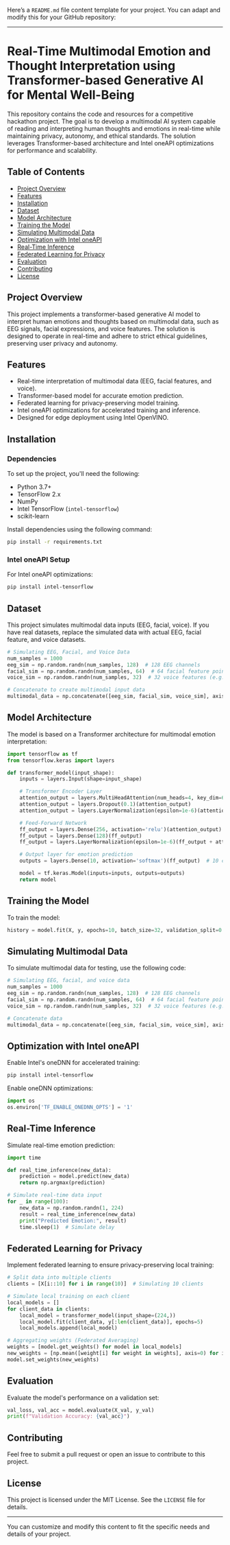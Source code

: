 Here’s a `README.md` file content template for your project. You can adapt and modify this for your GitHub repository:

---

# **Real-Time Multimodal Emotion and Thought Interpretation using Transformer-based Generative AI for Mental Well-Being**

This repository contains the code and resources for a competitive hackathon project. The goal is to develop a multimodal AI system capable of reading and interpreting human thoughts and emotions in real-time while maintaining privacy, autonomy, and ethical standards. The solution leverages Transformer-based architecture and Intel oneAPI optimizations for performance and scalability.

## **Table of Contents**

- [Project Overview](#project-overview)
- [Features](#features)
- [Installation](#installation)
- [Dataset](#dataset)
- [Model Architecture](#model-architecture)
- [Training the Model](#training-the-model)
- [Simulating Multimodal Data](#simulating-multimodal-data)
- [Optimization with Intel oneAPI](#optimization-with-intel-oneapi)
- [Real-Time Inference](#real-time-inference)
- [Federated Learning for Privacy](#federated-learning-for-privacy)
- [Evaluation](#evaluation)
- [Contributing](#contributing)
- [License](#license)

## **Project Overview**

This project implements a transformer-based generative AI model to interpret human emotions and thoughts based on multimodal data, such as EEG signals, facial expressions, and voice features. The solution is designed to operate in real-time and adhere to strict ethical guidelines, preserving user privacy and autonomy.

## **Features**

- Real-time interpretation of multimodal data (EEG, facial features, and voice).
- Transformer-based model for accurate emotion prediction.
- Federated learning for privacy-preserving model training.
- Intel oneAPI optimizations for accelerated training and inference.
- Designed for edge deployment using Intel OpenVINO.

## **Installation**

### **Dependencies**

To set up the project, you'll need the following:

- Python 3.7+
- TensorFlow 2.x
- NumPy
- Intel TensorFlow (`intel-tensorflow`)
- scikit-learn

Install dependencies using the following command:

```bash
pip install -r requirements.txt
```

### **Intel oneAPI Setup**

For Intel oneAPI optimizations:

```bash
pip install intel-tensorflow
```

## **Dataset**

This project simulates multimodal data inputs (EEG, facial, voice). If you have real datasets, replace the simulated data with actual EEG, facial feature, and voice datasets.

```python
# Simulating EEG, Facial, and Voice Data
num_samples = 1000
eeg_sim = np.random.randn(num_samples, 128)  # 128 EEG channels
facial_sim = np.random.randn(num_samples, 64)  # 64 facial feature points
voice_sim = np.random.randn(num_samples, 32)  # 32 voice features (e.g., pitch, tone)

# Concatenate to create multimodal input data
multimodal_data = np.concatenate([eeg_sim, facial_sim, voice_sim], axis=1)
```

## **Model Architecture**

The model is based on a Transformer architecture for multimodal emotion interpretation:

```python
import tensorflow as tf
from tensorflow.keras import layers

def transformer_model(input_shape):
    inputs = layers.Input(shape=input_shape)

    # Transformer Encoder Layer
    attention_output = layers.MultiHeadAttention(num_heads=4, key_dim=64)(inputs, inputs)
    attention_output = layers.Dropout(0.1)(attention_output)
    attention_output = layers.LayerNormalization(epsilon=1e-6)(attention_output + inputs)

    # Feed-Forward Network
    ff_output = layers.Dense(256, activation='relu')(attention_output)
    ff_output = layers.Dense(128)(ff_output)
    ff_output = layers.LayerNormalization(epsilon=1e-6)(ff_output + attention_output)

    # Output layer for emotion prediction
    outputs = layers.Dense(10, activation='softmax')(ff_output)  # 10 classes for emotions

    model = tf.keras.Model(inputs=inputs, outputs=outputs)
    return model
```

## **Training the Model**

To train the model:

```python
history = model.fit(X, y, epochs=10, batch_size=32, validation_split=0.2)
```

## **Simulating Multimodal Data**

To simulate multimodal data for testing, use the following code:

```python
# Simulating EEG, facial, and voice data
num_samples = 1000
eeg_sim = np.random.randn(num_samples, 128)  # 128 EEG channels
facial_sim = np.random.randn(num_samples, 64)  # 64 facial feature points
voice_sim = np.random.randn(num_samples, 32)  # 32 voice features (e.g., pitch, tone)

# Concatenate data
multimodal_data = np.concatenate([eeg_sim, facial_sim, voice_sim], axis=1)
```

## **Optimization with Intel oneAPI**

Enable Intel's oneDNN for accelerated training:

```bash
pip install intel-tensorflow
```

Enable oneDNN optimizations:

```python
import os
os.environ['TF_ENABLE_ONEDNN_OPTS'] = '1'
```

## **Real-Time Inference**

Simulate real-time emotion prediction:

```python
import time

def real_time_inference(new_data):
    prediction = model.predict(new_data)
    return np.argmax(prediction)

# Simulate real-time data input
for _ in range(100):
    new_data = np.random.randn(1, 224)
    result = real_time_inference(new_data)
    print("Predicted Emotion:", result)
    time.sleep(1)  # Simulate delay
```

## **Federated Learning for Privacy**

Implement federated learning to ensure privacy-preserving local training:

```python
# Split data into multiple clients
clients = [X[i::10] for i in range(10)]  # Simulating 10 clients

# Simulate local training on each client
local_models = []
for client_data in clients:
    local_model = transformer_model(input_shape=(224,))
    local_model.fit(client_data, y[:len(client_data)], epochs=5)
    local_models.append(local_model)

# Aggregating weights (Federated Averaging)
weights = [model.get_weights() for model in local_models]
new_weights = [np.mean([weight[i] for weight in weights], axis=0) for i in range(len(weights[0]))]
model.set_weights(new_weights)
```

## **Evaluation**

Evaluate the model's performance on a validation set:

```python
val_loss, val_acc = model.evaluate(X_val, y_val)
print(f"Validation Accuracy: {val_acc}")
```

## **Contributing**

Feel free to submit a pull request or open an issue to contribute to this project.

## **License**

This project is licensed under the MIT License. See the `LICENSE` file for details.

---

You can customize and modify this content to fit the specific needs and details of your project.
